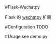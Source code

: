#Flask-Wechatpy

Flask 的 [wechatpy](http://wechatpy.readthedocs.org) 扩展


#Configuration
TODO

#Usage
see demo.py
